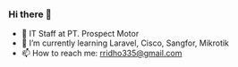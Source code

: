 ### Hi there 👋
- 🔭 IT Staff at PT. Prospect Motor
- 🌱 I’m currently learning Laravel, Cisco, Sangfor, Mikrotik
- 📫 How to reach me: rridho335@gmail.com


<!--
**mrosyidridho06/mrosyidridho06** is a ✨ _special_ ✨ repository because its `README.md` (this file) appears on your GitHub profile.
<img src="https://github-readme-stats.vercel.app/api/top-langs?username=mrosyidridho06&show_icons=true&locale=en&layout=compact&theme=chartreuse-dark" alt="ovi" />

Here are some ideas to get you started:

- 🔭 I’m currently working on ...
- 🌱 I’m currently learning ...
- 👯 I’m looking to collaborate on ...
- 🤔 I’m looking for help with ...
- 💬 Ask me about ...
- 📫 How to reach me: ...
- 😄 Pronouns: ...
- ⚡ Fun fact: ...
-->
